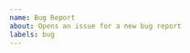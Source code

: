 ```yaml
---
name: Bug Report
about: Opens an issue for a new bug report
labels: bug
---
```


<!--
Make sure to include
- OS and Browser (for example, Firefox 89.0b2 on macOS 11.2.1)
- Steps to reproduce
- Any error messages you encounter
- A screenshot, if possible
-->
